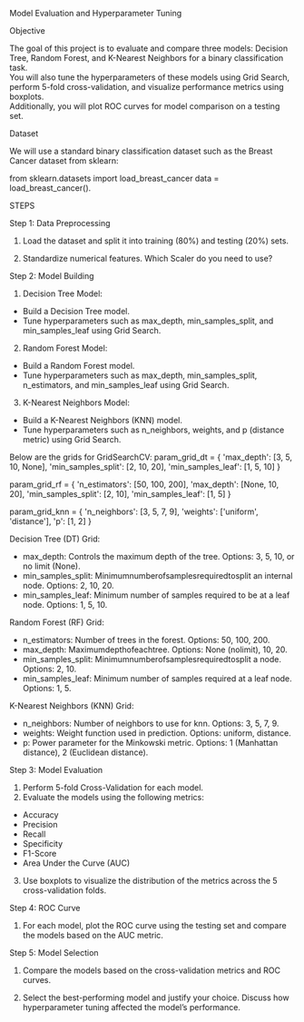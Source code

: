 Model Evaluation and Hyperparameter Tuning


Objective<br/>

The goal of this project is to evaluate and compare three models: Decision Tree, Random Forest, and K-Nearest Neighbors for a binary classification task.<br/>
You will also tune the hyperparameters of these models using Grid Search, perform 5-fold cross-validation, and visualize performance metrics using boxplots.<br/>
Additionally, you will plot ROC curves for model comparison on a testing set.<br/>

Dataset<br/>

We will use a standard binary classification dataset such as the Breast Cancer dataset from sklearn:<br/>

from sklearn.datasets import load_breast_cancer
data = load_breast_cancer().<br/>

STEPS<br/>

Step 1: Data Preprocessing<br/>

1. Load the dataset and split it into training (80%) and testing (20%) sets.<br/>

2. Standardize numerical features. Which Scaler do you need to use?<br/>

Step 2: Model Building<br/>

1. Decision Tree Model:<br/>
- Build a Decision Tree model.
- Tune hyperparameters such as max_depth, min_samples_split, and min_samples_leaf using Grid Search.
  
2. Random Forest Model:<br/>
- Build a Random Forest model.
- Tune hyperparameters such as max_depth, min_samples_split, n_estimators, and min_samples_leaf using Grid Search.

3. K-Nearest Neighbors Model:<br/>
- Build a K-Nearest Neighbors (KNN) model.
- Tune hyperparameters such as n_neighbors, weights, and p (distance metric) using Grid Search.<br/>

Below are the grids for GridSearchCV:
param_grid_dt = {
'max_depth': [3, 5, 10, None],
'min_samples_split': [2, 10, 20],
'min_samples_leaf': [1, 5, 10]
}<br/>

param_grid_rf = {
'n_estimators': [50, 100, 200],
'max_depth': [None, 10, 20],
'min_samples_split': [2, 10],
'min_samples_leaf': [1, 5]
}<br/>

param_grid_knn = {
'n_neighbors': [3, 5, 7, 9],
'weights': ['uniform', 'distance'],
'p': [1, 2]
}<br/>

Decision Tree (DT) Grid:
- max_depth: Controls the maximum depth of the tree. Options: 3, 5, 10, or no limit (None).
- min_samples_split: Minimumnumberofsamplesrequiredtosplit an internal node. Options: 2, 10, 20.
- min_samples_leaf: Minimum number of samples required to be at a leaf node. Options: 1, 5, 10.<br/>

Random Forest (RF) Grid:
- n_estimators: Number of trees in the forest. Options: 50, 100, 200.
- max_depth: Maximumdepthofeachtree. Options: None (nolimit), 10, 20.
- min_samples_split: Minimumnumberofsamplesrequiredtosplit a node. Options: 2, 10.
- min_samples_leaf: Minimum number of samples required at a leaf node. Options: 1, 5.

K-Nearest Neighbors (KNN) Grid:
- n_neighbors: Number of neighbors to use for knn. Options: 3, 5, 7, 9.
- weights: Weight function used in prediction. Options: uniform, distance.
- p: Power parameter for the Minkowski metric. Options: 1 (Manhattan distance), 2 (Euclidean distance).<br/>

Step 3: Model Evaluation
1. Perform 5-fold Cross-Validation for each model.
2. Evaluate the models using the following metrics:
- Accuracy
- Precision
- Recall
- Specificity
- F1-Score
- Area Under the Curve (AUC)<br/>

3. Use boxplots to visualize the distribution of the metrics across the 5 cross-validation folds.<br/>

Step 4: ROC Curve<br/>

1. For each model, plot the ROC curve using the testing set and compare the models based on the AUC metric.<br/>

Step 5: Model Selection<br/>
1. Compare the models based on the cross-validation metrics and ROC curves.<br/>

2. Select the best-performing model and justify your choice. Discuss how hyperparameter tuning affected the model’s performance.<br/>
